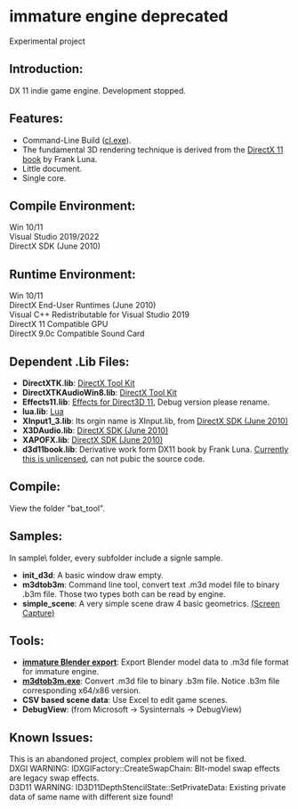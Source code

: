 immature engine deprecated
==========================
Experimental project

Introduction:
-------------
DX 11 indie game engine.
Development stopped.

Features:
---------
* Command-Line Build ([cl.exe](https://msdn.microsoft.com/en-us/library/9s7c9wdw.aspx)).
* The fundamental 3D rendering technique is derived from 
the [DirectX 11 book](http://www.d3dcoder.net/d3d11.htm) by Frank Luna.
* Little document.
* Single core.

Compile Environment:
--------------------
Win 10/11  
Visual Studio 2019/2022  
DirectX SDK (June 2010)  

Runtime Environment:
--------------------
Win 10/11  
DirectX End-User Runtimes (June 2010)  
Visual C++ Redistributable for Visual Studio 2019  
DirectX 11 Compatible GPU  
DirectX 9.0c Compatible Sound Card  

Dependent .Lib Files:
---------------------
* **DirectXTK.lib**: [DirectX Tool Kit](https://github.com/Microsoft/DirectXTK)
* **DirectXTKAudioWin8.lib**: [DirectX Tool Kit](https://github.com/Microsoft/DirectXTK)
* **Effects11.lib**: [Effects for Direct3D 11](https://github.com/Microsoft/FX11), Debug version please rename.
* **lua.lib**: [Lua](https://www.lua.org/)
* **XInput1_3.lib**: Its orgin name is XInput.lib, from 
[DirectX SDK (June 2010)](https://www.microsoft.com/en-us/download/details.aspx?id=6812)
* **X3DAudio.lib**: [DirectX SDK (June 2010)](https://www.microsoft.com/en-us/download/details.aspx?id=6812)
* **XAPOFX.lib**: [DirectX SDK (June 2010)](https://www.microsoft.com/en-us/download/details.aspx?id=6812)
* **d3d11book.lib**: Derivative work form DX11 book by Frank Luna. 
[Currently this is unlicensed](https://github.com/d3dcoder/d3d12book/issues/20), can not pubic the source code. 

Compile:
--------
View the folder "bat_tool".  

Samples:
--------
In sample\ folder, every subfolder include a signle sample.
* **init_d3d**: A basic window draw empty.
* **m3dtob3m**: Command line tool, convert text .m3d model file to binary .b3m file. 
Those two types both can be read by engine.
* **simple_scene**: A very simple scene draw 4 basic geometrics. 
[(Screen Capture)](https://github.com/endrollex/imm_engine/tree/master/sample/simple_scene/simple_scene.png)

Tools:
------------
* **[immature Blender export](https://github.com/endrollex/imm_blender_export)**: 
Export Blender model data to .m3d file format for immature engine.
* **[m3dtob3m.exe](https://github.com/endrollex/imm_engine/tree/master/sample/m3dtob3m)**: 
Convert .m3d file to binary .b3m file. 
Notice .b3m file corresponding x64/x86 version.
* **CSV based scene data**: 
Use Excel to edit game scenes.  
* **DebugView**: (from Microsoft -> Sysinternals -> DebugView)

Known Issues:
-------------
This is an abandoned project, complex problem will not be fixed.  
  DXGI WARNING: IDXGIFactory::CreateSwapChain: Blt-model swap effects are legacy swap effects.  
 D3D11 WARNING: ID3D11DepthStencilState::SetPrivateData: Existing private data of same name with different size found!  
